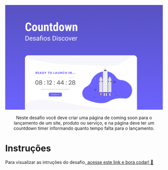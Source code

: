 <p align="center">
    <img src="./.github/preview.png" alt="Preview" >

<p align="center">
Neste desafio você deve criar uma página de coming soon para o lançamento de um site, produto ou serviço, e na página deve ter um countdown timer informando quanto tempo falta para o lançamento.

# Instruções

Para visualizar as intruções do desafio,[ acesse este link e bora codar! 🚀](https://efficient-sloth-d85.notion.site/Desafio-Countdown-4572ce6f5c91469abe0171f454a13e3f)
